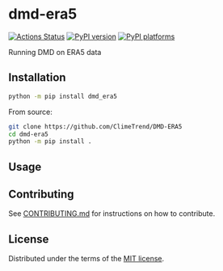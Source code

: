 # dmd-era5

[![Actions Status][actions-badge]][actions-link]
[![PyPI version][pypi-version]][pypi-link]
[![PyPI platforms][pypi-platforms]][pypi-link]

Running DMD on ERA5 data

## Installation

```bash
python -m pip install dmd_era5
```

From source:
```bash
git clone https://github.com/ClimeTrend/DMD-ERA5
cd dmd-era5
python -m pip install .
```

## Usage


## Contributing

See [CONTRIBUTING.md](CONTRIBUTING.md) for instructions on how to contribute.

## License

Distributed under the terms of the [MIT license](LICENSE).


<!-- prettier-ignore-start -->
[actions-badge]:            https://github.com/ClimeTrend/DMD-ERA5/workflows/CI/badge.svg
[actions-link]:             https://github.com/ClimeTrend/DMD-ERA5/actions
[pypi-link]:                https://pypi.org/project/dmd-era5/
[pypi-platforms]:           https://img.shields.io/pypi/pyversions/dmd-era5
[pypi-version]:             https://img.shields.io/pypi/v/dmd-era5
<!-- prettier-ignore-end -->
